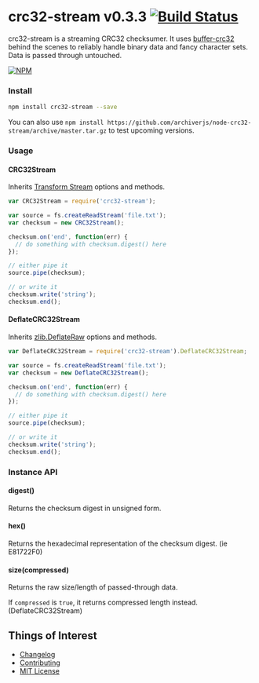 # crc32-stream v0.3.3 [![Build Status](https://travis-ci.org/archiverjs/node-crc32-stream.svg?branch=master)](https://travis-ci.org/archiverjs/node-crc32-stream)

crc32-stream is a streaming CRC32 checksumer. It uses [buffer-crc32](https://www.npmjs.org/package/buffer-crc32) behind the scenes to reliably handle binary data and fancy character sets. Data is passed through untouched.

[![NPM](https://nodei.co/npm/crc32-stream.png)](https://nodei.co/npm/crc32-stream/)

### Install

```bash
npm install crc32-stream --save
```

You can also use `npm install https://github.com/archiverjs/node-crc32-stream/archive/master.tar.gz` to test upcoming versions.

### Usage

#### CRC32Stream

Inherits [Transform Stream](http://nodejs.org/api/stream.html#stream_class_stream_transform) options and methods.

```js
var CRC32Stream = require('crc32-stream');

var source = fs.createReadStream('file.txt');
var checksum = new CRC32Stream();

checksum.on('end', function(err) {
  // do something with checksum.digest() here
});

// either pipe it
source.pipe(checksum);

// or write it
checksum.write('string');
checksum.end();
```

#### DeflateCRC32Stream

Inherits [zlib.DeflateRaw](http://nodejs.org/api/zlib.html#zlib_class_zlib_deflateraw) options and methods.

```js
var DeflateCRC32Stream = require('crc32-stream').DeflateCRC32Stream;

var source = fs.createReadStream('file.txt');
var checksum = new DeflateCRC32Stream();

checksum.on('end', function(err) {
  // do something with checksum.digest() here
});

// either pipe it
source.pipe(checksum);

// or write it
checksum.write('string');
checksum.end();
```

### Instance API

#### digest()

Returns the checksum digest in unsigned form.

#### hex()

Returns the hexadecimal representation of the checksum digest. (ie E81722F0)

#### size(compressed)

Returns the raw size/length of passed-through data.

If `compressed` is `true`, it returns compressed length instead. (DeflateCRC32Stream)

## Things of Interest

- [Changelog](https://github.com/archiverjs/node-crc32-stream/releases)
- [Contributing](https://github.com/archiverjs/node-crc32-stream/blob/master/CONTRIBUTING.md)
- [MIT License](https://github.com/archiverjs/node-crc32-stream/blob/master/LICENSE-MIT)